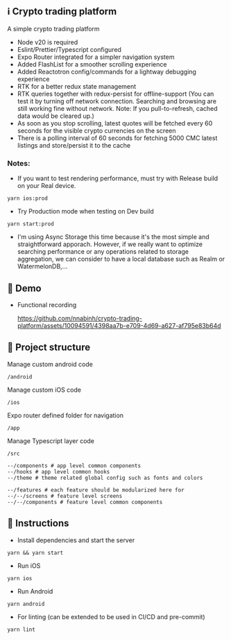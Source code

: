 ## ℹ️ Crypto trading platform

A simple crypto trading platform

- Node v20 is required
- Eslint/Prettier/Typescript configured
- Expo Router integrated for a simpler navigation system
- Added FlashList for a smoother scrolling experience
- Added Reactotron config/commands for a lightway debugging experience
- RTK for a better redux state management
- RTK queries together with redux-persist for offline-support (You can test it by turning off network connection. Searching and browsing are still working fine without network. Note: If you pull-to-refresh, cached data would be cleared up.)
- As soon as you stop scrolling, latest quotes will be fetched every 60 seconds for the visible crypto currencies on the screen
- There is a polling interval of 60 seconds for fetching 5000 CMC latest listings and store/persist it to the cache

### Notes:

- If you want to test rendering performance, must try with Release build on your Real device.

```
yarn ios:prod
```

- Try Production mode when testing on Dev build

```
yarn start:prod
```

- I'm using Async Storage this time because it's the most simple and straightforward apporach. However, if we really want to optimize searching performance or any operations related to storage aggregation, we can consider to have a local database such as Realm or WatermelonDB,...

## 💫 Demo

- Functional recording

  https://github.com/nnabinh/crypto-trading-platform/assets/10094591/4398aa7b-e709-4d69-a627-af795e83b64d

## 🧱 Project structure

Manage custom android code

```
/android
```

Manage custom iOS code

```
/ios
```

Expo router defined folder for navigation

```
/app
```

Manage Typescript layer code

```
/src

--/components # app level common components
--/hooks # app level common hooks
--/theme # theme related global config such as fonts and colors

--/features # each feature should be modularized here for
--/--/screens # feature level screens
--/--/components # feature level common components
```

## 📲 Instructions

- Install dependencies and start the server

```
yarn && yarn start
```

- Run iOS

```
yarn ios
```

- Run Android

```
yarn android
```

- For linting (can be extended to be used in CI/CD and pre-commit)

```
yarn lint
```
